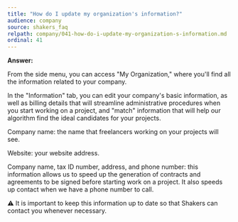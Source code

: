 ```yaml
---
title: "How do I update my organization's information?"
audience: company
source: shakers_faq
relpath: company/041-how-do-i-update-my-organization-s-information.md
ordinal: 41
---
```


**Answer:**

From the side menu, you can access "My Organization," where you'll find all the information related to your company.

In the "Information" tab, you can edit your company's basic information, as well as billing details that will streamline administrative procedures when you start working on a project, and "match" information that will help our algorithm find the ideal candidates for your projects.

Company name: the name that freelancers working on your projects will see.

Website: your website address.

Company name, tax ID number, address, and phone number: this information allows us to speed up the generation of contracts and agreements to be signed before starting work on a project. It also speeds up contact when we have a phone number to call.

⚠️ It is important to keep this information up to date so that Shakers can contact you whenever necessary.
